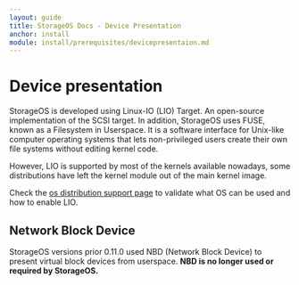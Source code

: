 ```yaml
---
layout: guide
title: StorageOS Docs - Device Presentation
anchor: install
module: install/prerequisites/devicepresentaion.md
---
```


# Device presentation

StorageOS is developed using Linux-IO (LIO) Target. An open-source implementation of the SCSI target. In addition, StorageOS uses FUSE, known as a Filesystem in Userspace. It is a 
software interface for Unix-like computer operating systems that lets non-privileged users create their own file systems without editing kernel code.

However, LIO is supported by most of the kernels available nowadays, some distributions have left the kernel module out of the main kernel image.

Check the [os distribution support page](/docs/reference/os_support) to validate what OS can be used and how to enable LIO.

## Network Block Device

StorageOS versions prior 0.11.0 used NBD (Network Block Device) to present virtual block devices from userspace. **NBD is no longer used or required by StorageOS.**
